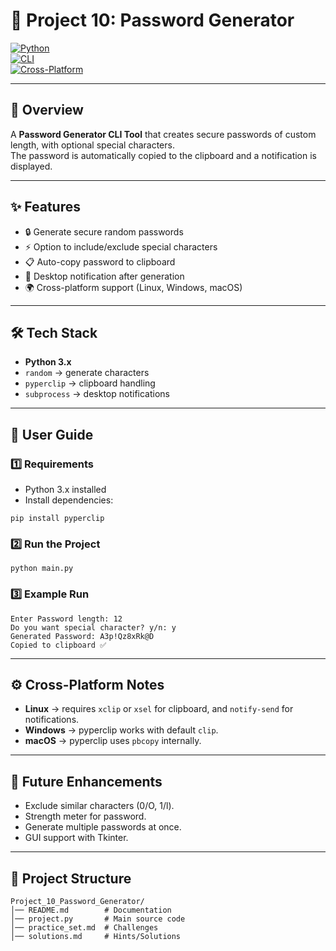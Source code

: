 # 🔑 Project 10: Password Generator  

[![Python](https://img.shields.io/badge/Python-3.x-blue?logo=python)](https://www.python.org/)  
[![CLI](https://img.shields.io/badge/Interface-CLI-green)]()  
[![Cross-Platform](https://img.shields.io/badge/OS-Linux%20%7C%20Windows%20%7C%20Mac-lightgrey)]()  

---

## 📖 Overview
A **Password Generator CLI Tool** that creates secure passwords of custom length, with optional special characters.  
The password is automatically copied to the clipboard and a notification is displayed.  

---

## ✨ Features
- 🔒 Generate secure random passwords  
- ⚡ Option to include/exclude special characters  
- 📋 Auto-copy password to clipboard  
- 🔔 Desktop notification after generation  
- 🌍 Cross-platform support (Linux, Windows, macOS)  

---

## 🛠️ Tech Stack
- **Python 3.x**
- `random` → generate characters
- `pyperclip` → clipboard handling
- `subprocess` → desktop notifications

---

## 🚀 User Guide

### 1️⃣ Requirements
- Python 3.x installed
- Install dependencies:
```
pip install pyperclip
````

### 2️⃣ Run the Project

```
python main.py
```

### 3️⃣ Example Run

```
Enter Password length: 12
Do you want special character? y/n: y
Generated Password: A3p!Qz8xRk@D
Copied to clipboard ✅
```

---

## ⚙️ Cross-Platform Notes

* **Linux** → requires `xclip` or `xsel` for clipboard, and `notify-send` for notifications.
* **Windows** → pyperclip works with default `clip`.
* **macOS** → pyperclip uses `pbcopy` internally.

---

## 🧩 Future Enhancements

* Exclude similar characters (0/O, 1/l).
* Strength meter for password.
* Generate multiple passwords at once.
* GUI support with Tkinter.

---

## 📂 Project Structure

```
Project_10_Password_Generator/
│── README.md        # Documentation
│── project.py       # Main source code
│── practice_set.md  # Challenges
│── solutions.md     # Hints/Solutions
```

